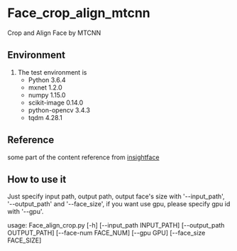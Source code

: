 # Face_crop_align_mtcnn
Crop and Align Face by MTCNN

## Environment

1. The test environment is
    - Python 3.6.4
    - mxnet 1.2.0
    - numpy 1.15.0
    - scikit-image 0.14.0 
    - python-opencv 3.4.3
    - tqdm 4.28.1

## Reference

   some part of the content reference from [insightface](https://github.com/deepinsight/insightface)
   
## How to use it

   Just specify input path, output path, output face's size with '--input_path', '--output_path' and '--face_size', if you want use gpu, please specify gpu id with '--gpu'. 
   
   usage: Face_align_crop.py [-h] [--input_path INPUT_PATH]
                          [--output_path OUTPUT_PATH] [--face-num FACE_NUM]
                          [--gpu GPU] [--face_size FACE_SIZE]
